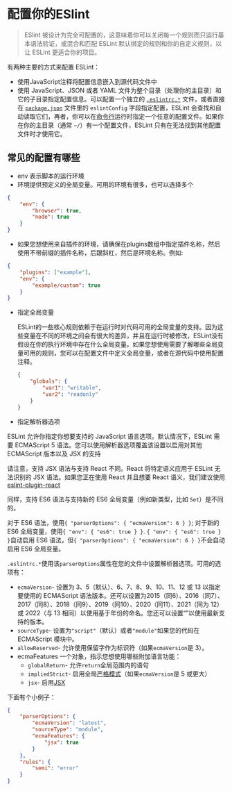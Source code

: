 # 配置你的ESlint

> ESlint 被设计为完全可配置的，这意味着你可以关闭每一个规则而只运行基本语法验证，或混合和匹配 ESLint 默认绑定的规则和你的自定义规则，以让 ESLint 更适合你的项目。

有两种主要的方式来配置 ESLint：

- 使用JavaScript注释将配置信息嵌入到源代码文件中
- 使用 JavaScript、JSON 或者 YAML 文件为整个目录（处理你的主目录）和它的子目录指定配置信息。可以配置一个独立的 [`.eslintrc.*`](http://eslint.cn/docs/user-guide/configuring#configuration-file-formats) 文件，或者直接在 [`package.json`](https://docs.npmjs.com/files/package.json) 文件里的 `eslintConfig` 字段指定配置，ESLint 会查找和自动读取它们，再者，你可以在[命令行](http://eslint.cn/docs/user-guide/command-line-interface)运行时指定一个任意的配置文件。如果你在你的主目录（通常 `~/`）有一个配置文件，ESLint 只有在无法找到其他配置文件时才使用它。

## 常见的配置有哪些

- env 表示脚本的运行环境
- 环境提供预定义的全局变量。可用的环境有很多，也可以选择多个

```json
{
    "env": {
        "browser": true,
        "node": true
    }
}
```

- 如果您想使用来自插件的环境，请确保在plugins数组中指定插件名称，然后使用不带前缀的插件名称，后跟斜杠，然后是环境名称。例如:

```json
{
    "plugins": ["example"],
    "env": {
        "example/custom": true
    }
}
```

- 指定全局变量

  ESLint的一些核心规则依赖于在运行时对代码可用的全局变量的支持。因为这些变量在不同的环境之间会有很大的差异，并且在运行时被修改，ESLint没有假设在你的执行环境中存在什么全局变量。如果您想使用需要了解哪些全局变量可用的规则，您可以在配置文件中定义全局变量，或者在源代码中使用配置注释。

  ```json
  {
      "globals": {
          "var1": "writable",
          "var2": "readonly"
      }
  }
  ```

- 指定解析器选项

ESLint 允许你指定你想要支持的 JavaScript 语言选项。默认情况下，ESLint 需要 ECMAScript 5 语法。您可以使用解析器选项覆盖该设置以启用对其他 ECMAScript 版本以及 JSX 的支持

请注意，支持 JSX 语法与支持 React 不同。React 将特定语义应用于 ESLint 无法识别的 JSX 语法。如果您正在使用 React 并且想要 React 语义，我们建议使用[eslint-plugin-react ](https://github.com/yannickcr/eslint-plugin-react)

同样，支持 ES6 语法与支持新的 ES6 全局变量（例如新类型，比如 `Set`）是不同的。

对于 ES6 语法，使用`{ "parserOptions": { "ecmaVersion": 6 } }`; 对于新的 ES6 全局变量，使用`{ "env": { "es6": true } }`. `{ "env": { "es6": true } }`自动启用 ES6 语法，但`{ "parserOptions": { "ecmaVersion": 6 } }`不会自动启用 ES6 全局变量。

`.eslintrc.*`使用该`parserOptions`属性在您的文件中设置解析器选项。可用的选项有：

- `ecmaVersion`- 设置为 3、5（默认）、6、7、8、9、10、11、12 或 13 以指定要使用的 ECMAScript 语法版本。还可以设置为2015（同6）、2016（同7）、2017（同8）、2018（同9）、2019（同10）、2020（同11）、2021（同为 12）或 2022（与 13 相同）以使用基于年份的命名。您还可以设置“”以使用最新支持的版本。
- `sourceType`- 设置为`"script"`（默认）或者`"module"`如果您的代码在 ECMAScript 模块中。
- `allowReserved`- 允许使用保留字作为标识符（如果`ecmaVersion`是 3）。
- ecmaFeatures  一个对象，指示您想使用哪些附加语言功能：
  - `globalReturn`- 允许`return`全局范围内的语句
  - `impliedStrict`- 启用全局[严格模式](https://developer.mozilla.org/en-US/docs/Web/JavaScript/Reference/Strict_mode)（如果`ecmaVersion`是 5 或更大）
  - `jsx`- 启用[JSX](https://facebook.github.io/jsx/)

下面有个小例子：

```json
{
    "parserOptions": {
        "ecmaVersion": "latest",
        "sourceType": "module",
        "ecmaFeatures": {
            "jsx": true
        }
    },
    "rules": {
        "semi": "error"
    }
}
```